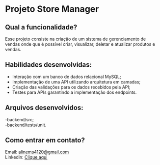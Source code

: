 # Projeto Store Manager 

## Qual a funcionalidade?
Esse projeto consiste na criação de um sistema de gerenciamento de vendas onde que é possível criar, visualizar, deletar e atualizar produtos e vendas.

## Habilidades desenvolvidas:
 - Interação com um banco de dados relacional MySQL;
 - Implementação de uma API utilizando arquitetura em camadas;
 - Criação das validações para os dados recebidos pela API;
 - Testes para APIs garantindo a implementação dos endpoints.

## Arquivos desenvolvidos:
 -backend/src; <br>
 -backend/tests/unit.

## Como entrar em contato?
Email: alinems4120@gmail.com <br>
Linkedin: <a href="https://www.linkedin.com/in/alinemourasantos-dev/" target="_blank">Clique aqui</a>
